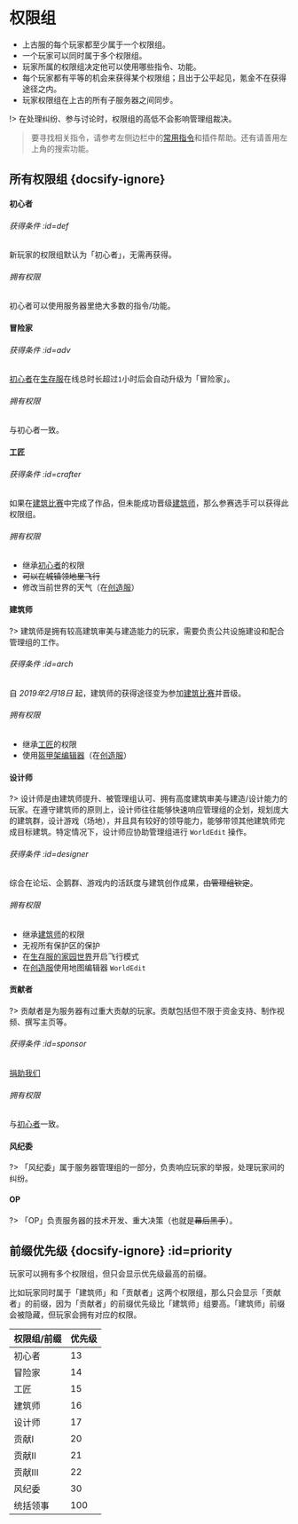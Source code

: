 [server-survival]: /mc-servers/survival.md
[server-creative]: /mc-servers/creative.md
[worlds-of-survival]: /mc-servers/survival.md#home

# 权限组

* 上古服的每个玩家都至少属于一个权限组。
* 一个玩家可以同时属于多个权限组。
* 玩家所属的权限组决定他可以使用哪些指令、功能。
* 每个玩家都有平等的机会来获得某个权限组；且出于公平起见，氪金不在获得途径之内。
* 玩家权限组在上古的所有子服务器之间同步。

!> 在处理纠纷、参与讨论时，权限组的高低不会影响管理组裁决。

> 要寻找相关指令，请参考左侧边栏中的[常用指令](/welcome/commands.md)和插件帮助。还有请善用左上角的搜索功能。

## 所有权限组 {docsify-ignore}

<!-- tabs:start -->

#### **初心者**

###### 获得条件 :id=def

新玩家的权限组默认为「初心者」，无需再获得。

###### 拥有权限

初心者可以使用服务器里绝大多数的指令/功能。

#### **冒险家**

###### 获得条件 :id=adv

[初心者](#def)在[生存服][server-survival]在线总时长超过`1`小时后会自动升级为「冒险家」。

###### 拥有权限

与初心者一致。

#### **工匠**

###### 获得条件 :id=crafter

如果在[建筑比赛](games/build.md)中完成了作品，但未能成功晋级[建筑师](#arch)，那么参赛选手可以获得此权限组。

###### 拥有权限

* 继承[初心者](#def)的权限
* ~~可以在城镇领地里飞行~~
* 修改当前世界的天气（在[创造服][server-creative]）

#### **建筑师**

?> 建筑师是拥有较高建筑审美与建造能力的玩家，需要负责公共设施建设和配合管理组的工作。

###### 获得条件 :id=arch

自 *2019年2月18日* 起，建筑师的获得途径变为参加[建筑比赛](games/build.md)并晋级。

###### 拥有权限

* 继承[工匠](#crafter)的权限
* 使用[盔甲架编辑器](../plugins/ast.md)（在[创造服][server-creative]）

#### **设计师**

?> 设计师是由建筑师提升、被管理组认可、拥有高度建筑审美与建造/设计能力的玩家。在遵守建筑师的原则上，设计师往往能够快速响应管理组的企划，规划庞大的建筑群，设计游戏（场地），并且具有较好的领导能力，能够带领其他建筑师完成目标建筑。特定情况下，设计师应协助管理组进行 `WorldEdit` 操作。

###### 获得条件 :id=designer

综合在论坛、企鹅群、游戏内的活跃度与建筑创作成果，~~由管理组钦定~~。

###### 拥有权限

* 继承[建筑师](#arch)的权限
* 无视所有保护区的保护
* 在[生存服的家园世界][worlds-of-survival]开启飞行模式
* 在[创造服][server-creative]使用地图编辑器 `WorldEdit`

#### **贡献者**

?> 贡献者是为服务器有过重大贡献的玩家。贡献包括但不限于资金支持、制作视频、撰写主页等。

###### 获得条件 :id=sponsor

[捐助我们](/sponsor.md)

###### 拥有权限

与[初心者](#def)一致。

#### **风纪委**

?> 「风纪委」属于服务器管理组的一部分，负责响应玩家的举报，处理玩家间的纠纷。

<!-- [参与贡献](/sponsor.md) -->

#### **OP**

?> 「OP」负责服务器的技术开发、重大决策（也就是~~幕后黑手~~）。

<!-- [参与贡献](/sponsor.md) -->

<!-- tabs:end -->

## 前缀优先级 {docsify-ignore} :id=priority

玩家可以拥有多个权限组，但只会显示优先级最高的前缀。

比如玩家同时属于「建筑师」和「贡献者」这两个权限组，那么只会显示「贡献者」的前缀，因为「贡献者」的前缀优先级比「建筑师」组要高。「建筑师」前缀会被隐藏，但玩家会拥有对应的权限。

| 权限组/前缀 | 优先级 |
| ----------- | ------ |
| 初心者      | 13     |
| 冒险家      | 14     |
| 工匠        | 15     |
| 建筑师      | 16     |
| 设计师      | 17     |
| 贡献I       | 20     |
| 贡献II      | 21     |
| 贡献III     | 22     |
| 风纪委      | 30     |
| 统括领事    | 100    |

